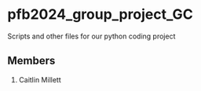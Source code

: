 # pfb2024_group_project_GC
Scripts and other files for our python coding project
## Members
1. Caitlin Millett
